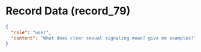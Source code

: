 # Record Data (record_79)

```json
{
  "role": "user",
  "content": "What does clear sexual signaling mean? give me examples?"
}
```

